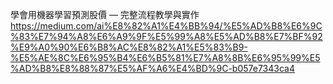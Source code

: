 學會用機器學習預測股價 — 完整流程教學與實作
https://medium.com/ai%E8%82%A1%E4%BB%94/%E5%AD%B8%E6%9C%83%E7%94%A8%E6%A9%9F%E5%99%A8%E5%AD%B8%E7%BF%92%E9%A0%90%E6%B8%AC%E8%82%A1%E5%83%B9-%E5%AE%8C%E6%95%B4%E6%B5%81%E7%A8%8B%E6%95%99%E5%AD%B8%E8%88%87%E5%AF%A6%E4%BD%9C-b057e7343ca4